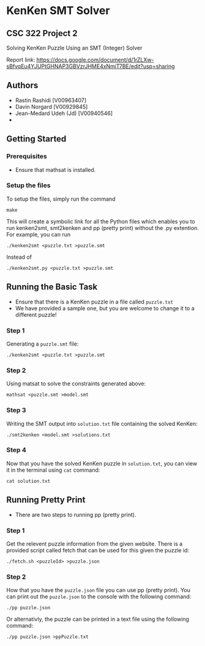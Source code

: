 # KenKen SMT Solver
## CSC 322 Project 2
Solving KenKen Puzzle Using an SMT (Integer) Solver

Report link: https://docs.google.com/document/d/1rZLXw-sBfvqEu4YJUPtGHNAP3GBVzrJHME4xNmiT7BE/edit?usp=sharing

## Authors
- Rastin Rashidi [V00963407]
- Davin Norgard [V00929845]
- Jean-Medard Udeh (Jd) [V00940546]
- 

## Getting Started
### Prerequisites
- Ensure that mathsat is installed.

### Setup the files
To setup the files, simply run the command
```
make
```
This will create a symbolic link for all the Python files which enables you to run kenken2smt, smt2kenken and pp (pretty print) without the .py extention.
For example, you can run 
```
./kenken2smt <puzzle.txt >puzzle.smt
```
Instead of 
```
./kenken2smt.py <puzzle.txt >puzzle.smt
```
## Running the Basic Task
- Ensure that there is a KenKen puzzle in a file called `puzzle.txt`
- We have provided a sample one, but you are welcome to change it to a different puzzle!

### Step 1
Generating a `puzzle.smt` file:
```
./kenken2smt <puzzle.txt >puzzle.smt
```

### Step 2
Using matsat to solve the constraints generated above:
```
mathsat <puzzle.smt >model.smt
```

### Step 3
Writing the SMT output into `solution.txt` file containing the solved KenKen:
```
./smt2kenken <model.smt >solutions.txt
```

### Step 4
Now that you have the solved KenKen puzzle in `solution.txt`, you can view it in the terminal using `cat` command:
```
cat solution.txt
```

## Running Pretty Print
- There are two steps to running pp (pretty print).

### Step 1
Get the relevent puzzle information from the given website. There is a provided script called fetch that can be used for this given the puzzle id:
```
./fetch.sh <puzzleId> >puzzle.json
```

### Step 2
How that you have the `puzzle.json` file you can use pp (pretty print). You can print out the `puzzle.json` to the console with the following command:
```
./pp puzzle.json
```
Or alternativly, the puzzle can be printed in a text file using the following command:
 ```
./pp puzzle.json >ppPuzzle.txt
```
